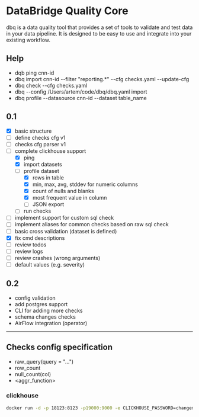 # DataBridge Quality Core

dbq is a data quality tool that provides a set of tools to validate and test data in your data pipeline. 
It is designed to be easy to use and integrate into your existing workflow.

## Help
- dqb ping cnn-id
- dbq import cnn-id --filter "reporting.*" --cfg checks.yaml --update-cfg
- dbq check --cfg checks.yaml
- dbq --config /Users/artem/code/dbq/dbq.yaml import 
- dbq profile --datasource cnn-id --dataset table_name

## 0.1
- [x] basic structure
- [ ] define checks cfg v1
- [ ] checks cfg parser v1
- [ ] complete clickhouse support
  - [x] ping
  - [x] import datasets
  - [ ] profile dataset
    - [x] rows in table
    - [x] min, max, avg, stddev for numeric columns
    - [x] count of nulls and blanks
    - [x] most frequent value in column
    - [ ] JSON export
  - [ ] run checks
- [ ] implement support for custom sql check 
- [ ] implement aliases for common checks based on raw sql check
- [ ] basic cross validation (dataset is defined)
- [x] fix cmd descriptions
- [ ] review todos
- [ ] review logs
- [ ] review crashes (wrong arguments)
- [ ] default values (e.g. severity)

## 0.2
- config validation
- add postgres support
- CLI for adding more checks
- schema changes checks
- AirFlow integration (operator)


---

## Checks config specification
- raw_query(query = "...")
- row_count
- null_count(col)
- <aggr_function> <op> <rest>

### clickhouse 

```bash
docker run -d -p 18123:8123 -p19000:9000 -e CLICKHOUSE_PASSWORD=changeme --name some-clickhouse-server --ulimit nofile=262144:262144 clickhouse/clickhouse-server
```
